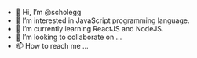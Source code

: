 - 👋 Hi, I’m @scholegg
- 👀 I’m interested in JavaScript programming language.
- 🌱 I’m currently learning ReactJS and NodeJS.
- 💞️ I’m looking to collaborate on ...
- 📫 How to reach me ...

<!---
scholegi/scholegi is a ✨ special ✨ repository because its `README.md` (this file) appears on your GitHub profile.
You can click the Preview link to take a look at your changes.
--->
